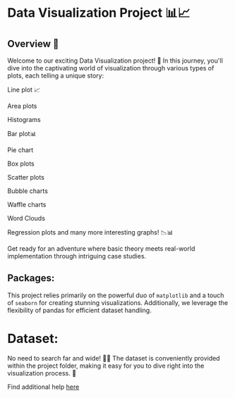 # Data Visualization Project 📊📈

## Overview 🚀
Welcome to our exciting Data Visualization project! 🌟 In this journey, you'll dive into the captivating world of visualization through various types of plots, each telling a unique story:

Line plot 📈

Area plots

Histograms

Bar plot📊

Pie chart

Box plots

Scatter plots

Bubble charts

Waffle charts

Word Clouds 

Regression plots and many more interesting graphs! 📉📊

Get ready for an adventure where basic theory meets real-world implementation through intriguing case studies.

## Packages:

This project relies primarily on the powerful duo of `matplotlib` and a touch of `seaborn` for creating stunning visualizations. Additionally, we leverage the flexibility of pandas for efficient dataset handling.

# Dataset:
No need to search far and wide! 🕵️‍♂️ The dataset is conveniently provided within the project folder, making it easy for you to dive right into the visualization process. 📁

Find additional help [here](https://www.freecodecamp.org/news/introduction-to-data-vizualization-using-matplotlib/)
